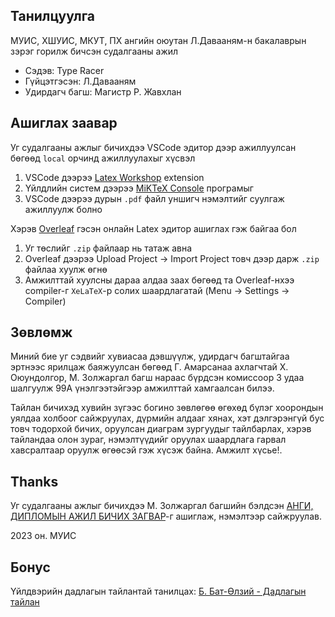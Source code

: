 ## Танилцуулга

МУИС, ХШУИС, МКУТ, ПХ ангийн оюутан Л.Давааням-н бакалаврын зэрэг горилж бичсэн судалгааны ажил

- Сэдэв: Type Racer
- Гүйцэтгэсэн: Л.Давааням
- Удирдагч багш: Магистр Р. Жавхлан

## Ашиглах заавар

Уг судалгааны ажлыг бичихдээ VSCode эдитор дээр ажиллуулсан бөгөөд `local` орчинд ажиллуулахыг хүсвэл 

1. VSCode дээрээ [Latex Workshop](https://marketplace.visualstudio.com/items?itemName=James-Yu.latex-workshop) extension
2. Үйлдлийн систем дээрээ [MiKTeX Console](https://miktex.org/) програмыг
3. VSCode дээрээ дурын `.pdf` файл уншигч нэмэлтийг суулгаж ажиллуулж болно

Хэрэв [Overleaf](https://overleaf.com/) гэсэн онлайн Latex эдитор ашиглах гэж байгаа бол

1. Уг төслийг `.zip` файлаар нь татаж авна
2. Overleaf дээрээ Upload Project -> Import Project товч дээр дарж `.zip` файлаа хуулж өгнө
3. Амжилттай хуулсны дараа алдаа заах бөгөөд та Overleaf-нхээ compiler-г `XeLaTeX`-р солих шаардлагатай (Menu -> Settings -> Compiler)

## Зөвлөмж

Миний бие уг сэдвийг хувиасаа дэвшүүлж, удирдагч багштайгаа эртнээс ярилцаж баяжуулсан бөгөөд Г. Амарсанаа ахлагчтай Х. Оюундолгор, М. Золжаргал багш нараас бүрдсэн комиссоор 3 удаа шалгуулж 99A үнэлгээтэйгээр амжилттай хамгаалсан билээ.

Тайлан бичихэд хувийн зүгээс богино зөвлөгөө өгөхөд бүлэг хоорондын уялдаа холбоог сайжруулах, дүрмийн алдааг хянах, хэт дэлгэрэнгүй бус товч тодорхой бичих, оруулсан диаграм зургуудыг тайлбарлах, хэрэв тайландаа олон зураг, нэмэлтүүдийг оруулах шаардлага гарвал хавсралтаар оруулж өгөөсэй гэж хүсэж байна. Амжилт хүсье!.

## Thanks 

Уг судалгааны ажлыг бичихдээ М. Золжаргал багшийн бэлдсэн [АНГИ, ДИПЛОМЫН АЖИЛ БИЧИХ ЗАГВАР](https://www.overleaf.com/latex/templates/mkut-diplom-dadlagyn-azhlyn-tailan-bichikh-zagvar/jwmtvxdgjbfs.pdf)-г ашиглаж, нэмэлтээр сайжруулав.

2023 он. МУИС


## Бонус

Үйлдвэрийн дадлагын тайлантай танилцах: [Б. Бат-Өлзий - Дадлагын тайлан](https://github.com/ulziibox/intern-report)




